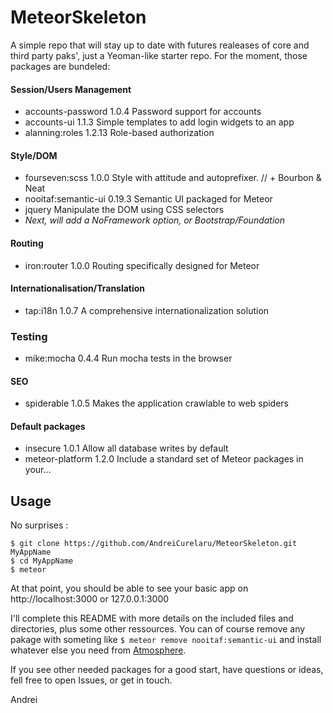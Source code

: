 MeteorSkeleton
================

A simple repo that will stay up to date with futures realeases of core and third party paks', just a Yeoman-like starter repo. For the moment, those packages are bundeled:

#### Session/Users Management
* accounts-password    1.0.4  Password support for accounts
* accounts-ui          1.1.3  Simple templates to add login widgets to an app
* alanning:roles       1.2.13  Role-based authorization

#### Style/DOM
* fourseven:scss       1.0.0  Style with attitude and autoprefixer. // + Bourbon & Neat
* nooitaf:semantic-ui  0.19.3  Semantic UI packaged for Meteor
* jquery               Manipulate the DOM using CSS selectors
* _Next, will add a NoFramework option, or Bootstrap/Foundation_

#### Routing
* iron:router          1.0.0  Routing specifically designed for Meteor

#### Internationalisation/Translation
* tap:i18n 1.0.7  A comprehensive internationalization solution

### Testing
* mike:mocha           0.4.4  Run mocha tests in the browser


#### SEO
* spiderable           1.0.5  Makes the application crawlable to web spiders

#### Default packages
* insecure             1.0.1  Allow all database writes by default
* meteor-platform      1.2.0  Include a standard set of Meteor packages in your...



## Usage

No surprises :
```
$ git clone https://github.com/AndreiCurelaru/MeteorSkeleton.git MyAppName
$ cd MyAppName
$ meteor 
```
At that point, you should be able to see your basic app on http://localhost:3000 or 127.0.0.1:3000

I'll complete this README with more details on the included files and directories, plus some other ressources. You can of course remove any pakage with someting like `$ meteor remove nooitaf:semantic-ui` and install whatever else you need from [Atmosphere](https://atmospherejs.com/).

If you see other needed packages for a good start, have questions or ideas, fell free to open Issues, or get in touch.

Andrei
